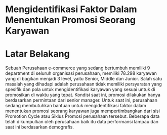 # Mengidentifikasi Faktor Dalam Menentukan Promosi Seorang Karyawan
# Latar Belakang 
Sebuah Perusahaan e-commerce yang sedang bertumbuh
memiliki 9 department di seluruh organisasi perusahaan, memiliki
78.298 karyawan yang di bagikan menjadi 3 level, yaitu Senior,
Middle dan Junior. Salah satu masalah yang dihadapi adalah
perusahaan tidak memiliki persyaratan yang spesifik dan pola
untuk mengidentifikasi karyawan yang sesuai untuk di promosikan
di waktu yang tepat. Kondisi saat ini, promosi dilakukan hanya
berdasarkan permintaan dari senior manager.
Untuk saat ini, perusahaan sedang membutuhkan bantuan
untuk mengidentifikasi faktor dalam menentukan promosi
seorang karyawan juga mempertimbangkan dari sisi Promotion
Cycle atau Siklus Promosi perusahaan tersebut. Beberapa data
telah dikumpulkan oleh perusahaan baik itu data performansi
lampau dan saat ini berdasarkan demografis.



